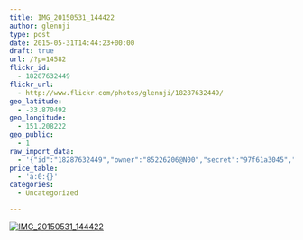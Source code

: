 ```yaml
---
title: IMG_20150531_144422
author: glennji
type: post
date: 2015-05-31T14:44:23+00:00
draft: true
url: /?p=14582
flickr_id:
  - 18287632449
flickr_url:
  - http://www.flickr.com/photos/glennji/18287632449/
geo_latitude:
  - -33.870492
geo_longitude:
  - 151.208222
geo_public:
  - 1
raw_import_data:
  - '{"id":"18287632449","owner":"85226206@N00","secret":"97f61a3045","server":"562","farm":1,"title":"IMG_20150531_144422","ispublic":0,"isfriend":0,"isfamily":0,"description":{"_content":""},"dateupload":"1433469314","lastupdate":"1433469317","datetaken":"2015-05-31 14:44:23","datetakengranularity":"0","datetakenunknown":"0","ownername":"glennji","tags":"","machine_tags":"","originalsecret":"49ddabef76","originalformat":"jpg","latitude":"-33.870492","longitude":"151.208222","accuracy":"16","context":0,"place_id":"xln72MdWULghgrhJ","woeid":"7225613","geo_is_family":0,"geo_is_friend":0,"geo_is_contact":0,"geo_is_public":0,"media":"photo","media_status":"ready","url_o":"https://farm1.staticflickr.com/562/18287632449_49ddabef76_o.jpg","height_o":"1944","width_o":"2592"}'
price_table:
  - 'a:0:{}'
categories:
  - Uncategorized

---
```

<p class="flickr-image">
  <a href="http://www.flickr.com/photos/glennji/18287632449/" class="flickr-link"><img src="http://i0.wp.com/glennji.com/wp-content/uploads/2015/06/18287632449_49ddabef76_o.jpg?fit=1024%2C1024" width="" height="" alt="IMG_20150531_144422" class="keyring-img" /></a>
</p>
